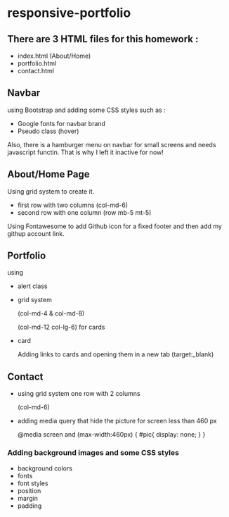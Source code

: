 # responsive-portfolio

## There are 3 HTML files for this homework : 
* index.html (About/Home)
* portfolio.html 
* contact.html

## Navbar 
using Bootstrap and adding some CSS styles such as : 
* Google fonts for navbar brand
* Pseudo class (hover)

Also, there is a hamburger menu on navbar for small screens and needs javascript functin. That is why I left it inactive for now!





## About/Home Page
Using grid system to create it.
* first row with two columns (col-md-6)
* second row with one column (row mb-5 mt-5)

Using Fontawesome to add Github icon for a fixed footer and then add my githup account link.

## Portfolio
using 
* alert class 
* grid system 

     (col-md-4 & col-md-8) 

     (col-md-12 col-lg-6) for cards
* card

    Adding links to cards and opening them in a new tab (target:_blank) 


## Contact
* using grid system one row with 2 columns

    (col-md-6)

* adding media query that hide the picture for screen less than 460 px 

    @media screen and (max-width:460px) {
    #pic{
        display: none;
    }
}


### Adding background images and some CSS styles

* background colors
* fonts
* font styles
* position
* margin
* padding







